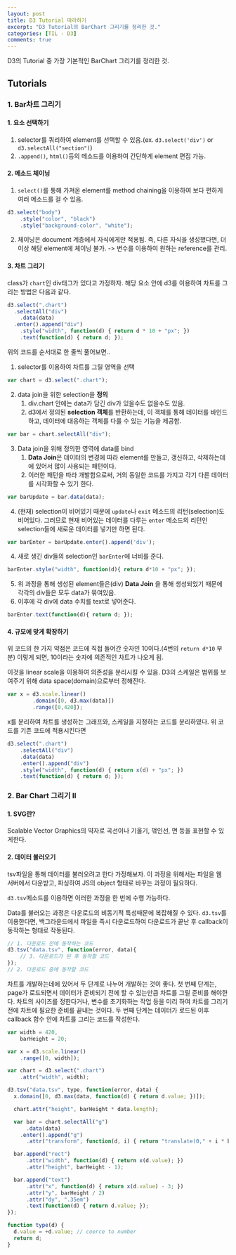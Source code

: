 ```yaml
---
layout: post
title: D3 Tutorial 따라하기
excerpt: "D3 Tutorial의 BarChart 그리기를 정리한 것."
categories: [TIL - D3]
comments: true
---
```


D3의 Tutorial 중 가장 기본적인 BarChart 그리기를 정리한 것.

## Tutorials

### 1. Bar차트 그리기
#### 1. 요소 선택하기
1. selector를 쿼리하여 element를 선택할 수 있음.(ex. `d3.select('div')` or `d3.selectAll("section")`)
2. `.append()`, `html()`등의 메소드를 이용하여 간단하게 element 편집 가능.

#### 2. 메소드 체이닝
1. `select()`를 통해 가져온 element를 method chaining을 이용하여 보다 편하게 여러 메소드를 걸 수 있음.
```javascript
d3.select("body")
    .style("color", "black")
    .style("background-color", "white");
``` 

2. 체이닝은 document 계층에서 자식에게만 적용됨. 즉, 다른 자식을 생성했다면, 더 이상 해당 element에 체이닝 불가. -> 변수를 이용하여 원하는 reference를 관리.


#### 3. 차트 그리기
class가 `chart`인 div태그가 있다고 가정하자.
해당 요소 안에 d3를 이용하여 차트를 그리는 방법은 다음과 같다.
```javascript
d3.select(".chart")
  .selectAll("div")
    .data(data)
  .enter().append("div")
    .style("width", function(d) { return d * 10 + "px"; })
    .text(function(d) { return d; });
```

위의 코드를 순서대로 한 줄씩 풀어보면..

1. selector를 이용하여 차트를 그릴 영역을 선택

```javascript
var chart = d3.select(".chart");
```

2. data join을 위한 selection을 **정의**
   1. div.chart 안에는 data가 담긴 div가 있을수도 없을수도 있음.
   2. d3에서 정의된 **selection 객체**를 반환하는데, 이 객체를 통해 데이터를 바인드하고, 데이터에 대응하는 객체를 다룰 수 있는 기능을 제공함.
```javascript
var bar = chart.selectAll("div");
```
3. Data join을 위해 정의한 영역에 data를 bind
   1. **Data Join**은 데이터의 변경에 따라 element를 만들고, 갱신하고, 삭제하는데에 있어서 많이 사용되는 패턴이다.
   2. 이러한 패턴을 따라 개발함으로써, 거의 동일한 코드를 가지고 각기 다른 데이터를 시각화할 수 있기 한다.
```javascript
var barUpdate = bar.data(data);
```
4. (현재) selection이 비어있기 때문에 `update`나 `exit` 메소드의 리턴(selection)도 비어있다. 그러므로 현재 비어있는 데이터를 다루는 `enter` 메소드의 리턴인 selection들에 새로운 데이터를 넣기만 하면 된다.
```javascript
var barEnter = barUpdate.enter().append('div');
```
4. 새로 생긴 div들의 selection인 `barEnter`에 너비를 준다.
```javascript
barEnter.style("width", function(d){ return d*10 + "px"; });
```
5. 위 과정을 통해 생성된 element들은(div) **Data Join** 을 통해 생성되었기 때문에 각각의 div들은 모두 data가 묶여있음. 
6. 이후에 각 div에 data 수치를 text로 넣어준다.
```javascript
barEnter.text(function(d){ return d; });
```

#### 4. 규모에 맞게 확장하기

위 코드의 한 가지 약점은 코드에 직접 들어간 숫자인 10이다.(4번의 `return d*10` 부분) 이렇게 되면, 10이라는 숫자에 의존적인 차트가 나오게 됨.

이것을 linear scale을 이용하여 의존성을 분리시킬 수 있음.
D3의 스케일은 범위를 보여주기 위해 data space(domain)으로부터 정해진다. 

```javascript
var x = d3.scale.linear()
        .domain([0, d3.max(data)])
        .range([0,420]);
```

x를 분리하여 차트를 생성하는 그래프와, 스케일을 지정하는 코드를 분리하였다. 위 코드를 기존 코드에 적용시킨다면

```javascript
d3.select(".chart")
    .selectAll("div")
    .data(data)
    .enter().append("div")
    .style("width", function(d) { return x(d) + "px"; })
    .text(function(d) { return d; });
```



### 2. Bar Chart 그리기 II
#### 1. SVG란?
Scalable Vector Graphics의 약자로 곡선이나 기울기, 꺾인선, 면 등을 표현할 수 있게한다.

#### 2. 데이터 불러오기
tsv파일을 통해 데이터를 불러오려고 한다 가정해보자. 이 과정을 위해서는 파일을 웹 서버에서 다운받고, 파싱하여 JS의 object 형태로 바꾸는 과정이 필요하다.

`d3.tsv`메소드를 이용하면 이러한 과정을 한 번에 수행 가능하다.

Data를 불러오는 과정은 다운로드의 비동기적 특성때문에 복잡해질 수 있다. `d3.tsv`를 이용한다면, 백그라운드에서 파일을 즉시 다운로드하여 다운로드가 끝난 후 callback이 동작하는 형태로 작동된다.

```javascript
// 1. 다운로드 전에 동작하는 코드
d3.tsv("data.tsv", function(error, data){
    // 3. 다운로드가 된 후 동작할 코드
});
// 2. 다운로드 중에 동작할 코드
```

차트를 개발하는데에 있어서 두 단계로 나누어 개발하는 것이 좋다.
첫 번째 단계는, page가 로드되면서 데이터가 준비되기 전에 할 수 있는만큼 차트를 그릴 준비를 해야한다. 차트의 사이즈를 정한다거나, 변수를 초기화하는 작업 등을 미리 하여 차트를 그리기 전에 차트에 필요한 준비를 끝내는 것이다.
두 번째 단계는 데이터가 로드된 이후 callback 함수 안에 차트를 그리는 코드를 작성한다.

```javascript
var width = 420,
    barHeight = 20;

var x = d3.scale.linear()
    .range([0, width]);

var chart = d3.select(".chart")
    .attr("width", width);

d3.tsv("data.tsv", type, function(error, data) {
  x.domain([0, d3.max(data, function(d) { return d.value; })]);

  chart.attr("height", barHeight * data.length);

  var bar = chart.selectAll("g")
      .data(data)
    .enter().append("g")
      .attr("transform", function(d, i) { return "translate(0," + i * barHeight + ")"; });

  bar.append("rect")
      .attr("width", function(d) { return x(d.value); })
      .attr("height", barHeight - 1);

  bar.append("text")
      .attr("x", function(d) { return x(d.value) - 3; })
      .attr("y", barHeight / 2)
      .attr("dy", ".35em")
      .text(function(d) { return d.value; });
});

function type(d) {
  d.value = +d.value; // coerce to number
  return d;
}
```